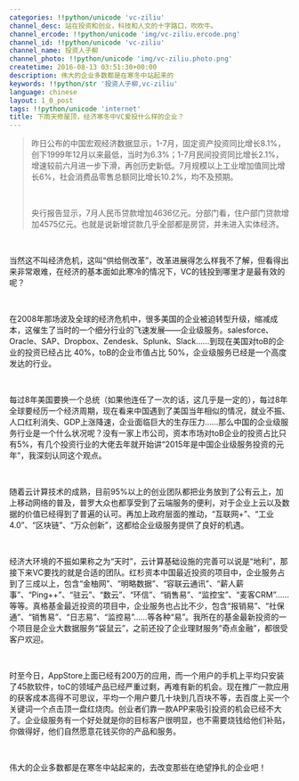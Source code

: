 ```yaml
---
categories: !!python/unicode 'vc-ziliu'
channel_desc: 站在投资和创业，科技和人文的十字路口，吹吹牛。
channel_ercode: !!python/unicode 'img/vc-ziliu.ercode.png'
channel_id: !!python/unicode 'vc-ziliu'
channel_name: 投资人子柳
channel_photo: !!python/unicode 'img/vc-ziliu.photo.png'
createtime: 2016-08-13 03:51:30+00:00
description: 伟大的企业多数都是在寒冬中站起来的
keywords: !!python/str '投资人子柳,vc-ziliu'
language: chinese
layout: 1_0_post
tags: !!python/unicode 'internet'
title: 下雨天修屋顶，经济寒冬中VC爱投什么样的企业？
---
```

<div class="rich_media_content" id="js_content">
<blockquote>
<p>
          昨日公布的中国宏观经济数据显示，1-7月，固定资产投资同比增长8.1%，创下1999年12月以来最低，当时为6.3%；1-7月民间投资同比增长2.1%，增速较前六月进一步下滑，再创历史新低。7月规模以上工业增加值同比增长6%，社会消费品零售总额同比增长10.2%，均不及预期。
         </p>
<p>
<br/>
</p>
         央行报告显示，7月人民币贷款增加4636亿元。分部门看，住户部门贷款增加4575亿元。也就是说新增贷款几乎全部都是房贷，并未进入实体经济。
        </blockquote>
<p>
<br/>
</p>
<p>
         当然这不叫经济危机，这叫“供给侧改革”，改革进展得怎么样我不了解，但看得出来非常艰难，在经济的基本面如此寒冷的情况下，VC的钱投到哪里才是最有效的呢？
        </p>
<p>
<br/>
</p>
<p>
         在2008年那场波及全球的经济危机中，很多美国的企业被迫转型升级，缩减成本，这催生了当时的一个细分行业的飞速发展——企业级服务。salesforce、Oracle、SAP、Dropbox、Zendesk、Splunk、Slack……到现在美国对toB的企业的投资已经占比 40%，toB的企业市值占比 50%，企业级服务已经是一个高度发达的行业。
         <br/>
</p>
<p>
<br/>
</p>
<p>
         每过8年美国要换一个总统（如果他连任了一次的话，这几乎是一定的），每过8年全球要经历一个经济周期，现在看来中国遇到了美国当年相似的情况，就业不振、人口红利消失、GDP上涨降速，企业面临巨大的生存压力……那么中国的企业级服务行业是一个什么状况呢？没有一家上市公司，资本市场对toB企业的投资占比只有5%，有几个投资行业的大佬去年就开始讲“2015年是中国企业级服务投资的元年”，我深刻认同这个观点。
        </p>
<p>
<br/>
</p>
<p>
         随着云计算技术的成熟，目前95%以上的创业团队都把业务放到了公有云上，加上移动网络的普及，普罗大众也都享受到了云端服务的便利，对于企业上云以及数据的价值已经得到了普遍的认可。再加上政府层面的推动，“互联网+”、“工业4.0”、“区块链”、“万众创新”，这都给企业级服务提供了良好的机遇。
        </p>
<p>
<br/>
</p>
<p>
         经济大环境的不振如果称之为“天时”，云计算基础设施的完善可以说是“地利”，那接下来VC要找的就是合适的团队。红杉资本中国最近投资的项目中，企业服务占到了三成以上，包含“金柚网”、“明略数据”、“容联云通讯”、“薪人薪事”、“Ping++”、“驻云”、“数云”、“环信”、“销售易”、“监控宝”、“麦客CRM”……等等。真格基金最近投资的项目中，企业服务也占比不少，包含“报销易”、“社保通”、“销售易”、“日志易”、“监控易”……等各种“易”。我所在的基金最新投资的一个项目是企业大数据服务“袋鼠云”，之前还投了企业理财服务“奇点金融”，都很受客户欢迎。
        </p>
<p>
<br/>
</p>
<p>
         时至今日，AppStore上面已经有200万的应用，而一个用户的手机上平均只安装了45款软件，toC的领域产品已经严重过剩，再难有新的机会。现在推广一款应用的获客成本高得不可思议，平均一个用户要几十块到几百块不等，去百度上买一个关键词一个点击顶一盘红烧肉。创业者们靠一款APP来吸引投资的机会已经不大了。企业级服务有一个好处就是你的目标客户很明显，也不需要烧钱给他们补贴，你做得好，他们自然愿意花钱买你的产品和服务。
        </p>
<p>
<br/>
</p>
<p>
         伟大的企业多数都是在寒冬中站起来的，去改变那些在绝望挣扎的企业吧！
        </p>
</div>